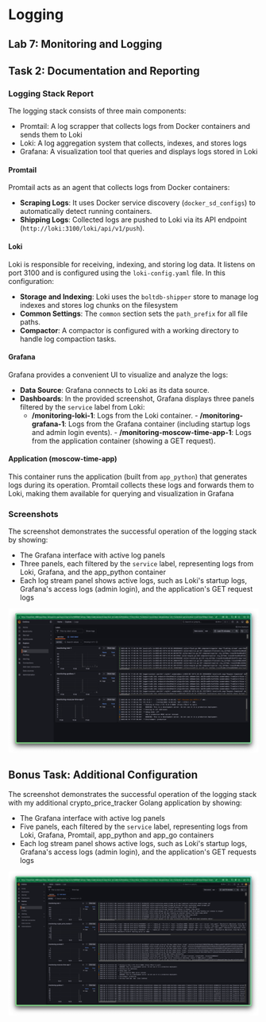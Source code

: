 # Logging

## Lab 7: Monitoring and Logging

## Task 2: Documentation and Reporting

### Logging Stack Report

The logging stack consists of three main components:

- Promtail: A log scrapper that collects logs from Docker containers and sends them to Loki
- Loki: A log aggregation system that collects, indexes, and stores logs
- Grafana: A visualization tool that queries and displays logs stored in Loki

#### Promtail

Promtail acts as an agent that collects logs from Docker containers:

- **Scraping Logs**: It uses Docker service discovery (`docker_sd_configs`) to automatically detect running containers.
- **Shipping Logs**: Collected logs are pushed to Loki via its API endpoint (`http://loki:3100/loki/api/v1/push`).

#### Loki

Loki is responsible for receiving, indexing, and storing log data. It listens on port 3100 and
is configured using the `loki-config.yaml` file. In this configuration:

- **Storage and Indexing**: Loki uses the `boltdb-shipper` store to manage log indexes and
  stores log chunks on the filesystem
- **Common Settings**: The `common` section sets the `path_prefix` for all file paths.
- **Compactor**: A compactor is configured with a working directory to handle log compaction tasks.

#### Grafana

Grafana provides a convenient UI to visualize and analyze the logs:

- **Data Source**: Grafana connects to Loki as its data source.
- **Dashboards**: In the provided screenshot, Grafana displays three panels filtered by the `service` label from Loki:
  - **/monitoring-loki-1**: Logs from the Loki container.
        - **/monitoring-grafana-1**: Logs from the Grafana container (including startup logs and admin login events).
        - **/monitoring-moscow-time-app-1**: Logs from the application container (showing a GET request).

#### Application (moscow-time-app)

This container runs the application (built from `app_python`) that generates logs during its operation.
Promtail collects these logs and forwards them to Loki,
making them available for querying and visualization in Grafana

### Screenshots

The screenshot demonstrates the successful operation of the logging stack by showing:

- The Grafana interface with active log panels
- Three panels, each filtered by the `service` label, representing logs from Loki,
  Grafana, and the app_python container
- Each log stream panel shows active logs, such as Loki's startup logs, Grafana's access logs (admin login),
  and the application's GET request logs

![lab7_grafana.png](lab7_grafana.png)

## Bonus Task: Additional Configuration

The screenshot demonstrates the successful operation of the logging stack with 
my additional crypto_price_tracker Golang application by showing:

- The Grafana interface with active log panels
- Five panels, each filtered by the `service` label, representing logs from Loki,
  Grafana, Promtail, app_python and app_go containers
- Each log stream panel shows active logs, such as Loki's startup logs, Grafana's access logs (admin login),
  and the application's GET requests logs

![lab7_bonus_grafana.png](lab7_bonus_grafana.png)